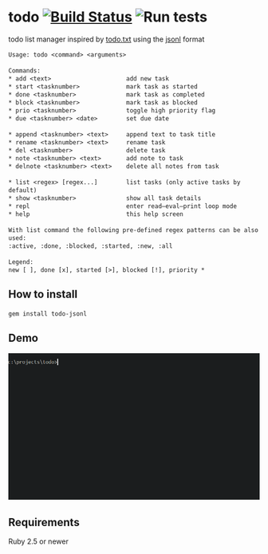 # todo [![Build Status](https://travis-ci.org/gaborbata/todo.svg?branch=master)](https://travis-ci.org/gaborbata/todo) ![Run tests](https://github.com/gaborbata/todo/workflows/Run%20tests/badge.svg)

todo list manager inspired by [todo.txt](http://todotxt.org) using the [jsonl](http://jsonlines.org) format

```
Usage: todo <command> <arguments>

Commands:
* add <text>                     add new task
* start <tasknumber>             mark task as started
* done <tasknumber>              mark task as completed
* block <tasknumber>             mark task as blocked
* prio <tasknumber>              toggle high priority flag
* due <tasknumber> <date>        set due date

* append <tasknumber> <text>     append text to task title
* rename <tasknumber> <text>     rename task
* del <tasknumber>               delete task
* note <tasknumber> <text>       add note to task
* delnote <tasknumber> <text>    delete all notes from task

* list <regex> [regex...]        list tasks (only active tasks by default)
* show <tasknumber>              show all task details
* repl                           enter read–eval–print loop mode
* help                           this help screen

With list command the following pre-defined regex patterns can be also used:
:active, :done, :blocked, :started, :new, :all

Legend:
new [ ], done [x], started [>], blocked [!], priority *
```

## How to install

```
gem install todo-jsonl
```

## Demo

![todo](todo.gif)

## Requirements

Ruby 2.5 or newer
